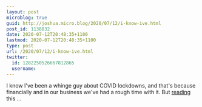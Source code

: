 ```yaml
---
layout: post
microblog: true
guid: http://joshua.micro.blog/2020/07/12/i-know-ive.html
post_id: 1138832
date: 2020-07-12T20:48:35+1100
lastmod: 2020-07-12T20:48:35+1100
type: post
url: /2020/07/12/i-know-ive.html
twitter:
  id: 1282250526667812865
  username: 
---
```

I know I've been a whinge guy about COVID lockdowns, and that's because financially and in our business we've had a rough time with it. But [reading](https://www.businessinsider.com.au/ohio-man-veteran-died-coronavirus-mask-facebook-posts-2020-7) this ...
